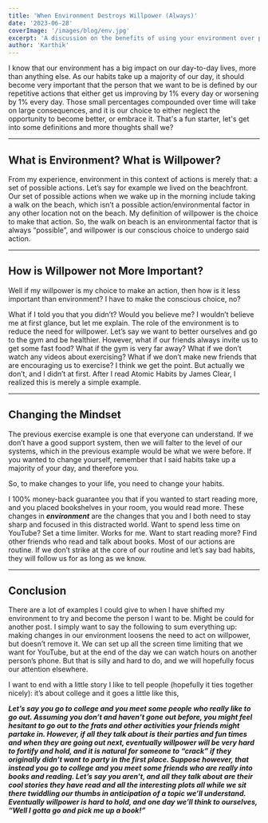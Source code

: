 ```yaml
---
title: 'When Environment Destroys Willpower (Always)'
date: '2023-06-28'
coverImage: '/images/blog/env.jpg'
excerpt: 'A discussion on the benefits of using your environment over pure willpower.'
author: 'Karthik'
---
```


I know that our environment has a big impact on our day-to-day lives, more than anything else. As our habits take up a majority of our day, it should become very important that the person that we want to be is defined by our repetitive actions that either get us improving by 1% every day or worsening by 1% every day. Those small percentages compounded over time will take on large consequences, and it is our choice to either neglect the opportunity to become better, or embrace it. That's a fun starter, let's get into some definitions and more thoughts shall we?

---

## What is Environment? What is Willpower?

From my experience, environment in this context of actions is merely that: a set of possible actions. Let’s say for example we lived on the beachfront. Our set of possible actions when we wake up in the morning include taking a walk on the beach, which isn’t a possible action/environmental factor in any other location not on the beach. My definition of willpower is the choice to make that action. So, the walk on beach is an environmental factor that is always “possible”, and willpower is our conscious choice to undergo said action.

---
## How is Willpower not More Important?

Well if my willpower is my choice to make an action, then how is it less important than environment? I have to make the conscious choice, no? 

What if I told you that you didn’t? Would you believe me? I wouldn’t believe me at first glance, but let me explain. The role of the environment is to reduce the need for willpower. Let’s say we want to better ourselves and go to the gym and be healthier. However, what if our friends always invite us to get some fast food? What if the gym is very far away? What if we don’t watch any videos about exercising? What if we don’t make new friends that are encouraging us to exercise? I think we get the point. But actually we don’t, and I didn’t at first. After I read Atomic Habits by James Clear, I realized this is merely a simple example.

---
## Changing the Mindset

The previous exercise example is one that everyone can understand. If we don’t have a good support system, then we will falter to the level of our systems, which in the previous example would be what we were before. If you wanted to change yourself, remember that I said habits take up a majority of your day, and therefore you. 

So, to make changes to your life, you need to change your habits. 

I 100% money-back guarantee you that if you wanted to start reading more, and you placed bookshelves in your room, you would read more. These changes in *********************************environment********************************* are the changes that you and I both need to stay sharp and focused in this distracted world. Want to spend less time on YouTube? Set a time limiter. Works for me. Want to start reading more? Find other friends who read and talk about books. Most of our actions are routine. If we don’t strike at the core of our routine and let’s say bad habits, they will follow us for as long as we know.

---
## Conclusion

There are a lot of examples I could give to when I have shifted my environment to try and become the person I want to be. Might be could for another post. I simply want to say the following to sum everything up: making changes in our environment loosens the need to act on willpower, but doesn’t remove it. We can set up all the screen time limiting that we want for YouTube, but at the end of the day we can watch hours on another person’s phone. But that is silly and hard to do, and we will hopefully focus our attention elsewhere.

I want to end with a little story I like to tell people (hopefully it ties together nicely): it’s about college and it goes a little like this, 

*************Let’s say you go to college and you meet some people who really like to go out. Assuming you don’t and haven’t gone out before, you might feel hesitant to go out to the frats and other activities your friends might partake in. However, if all they talk about is their parties and fun times and when they are going out next, eventually willpower will be very hard to fortify and hold, and it is natural for someone to “crack” if they originally didn’t want to party in the first place. Suppose however, that instead you go to college and you meet some friends who are really into books and reading. Let’s say you aren’t, and all they talk about are their cool stories they have read and all the interesting plots all while we sit there twiddling our thumbs in anticipation of a topic we’ll understand. Eventually willpower is hard to hold, and one day we’ll think to ourselves, “Well I gotta go and pick me up a book!”*************